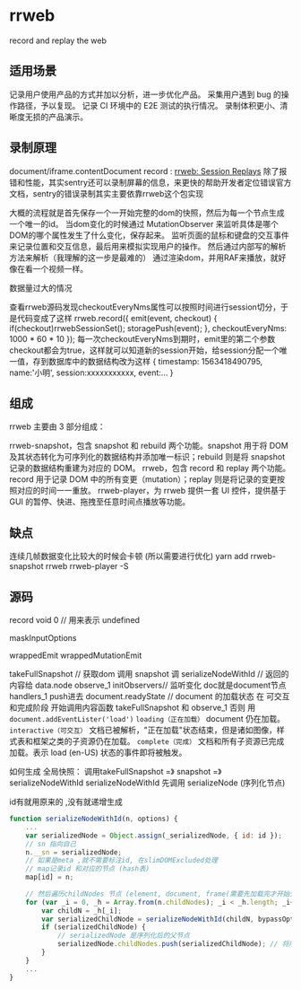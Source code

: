 # rrweb

record and replay the web 
## 适用场景

记录⽤户使⽤产品的⽅式并加以分析，进⼀步优化产品。
采集⽤户遇到 bug 的操作路径，予以复现。
记录 CI 环境中的 E2E 测试的执⾏情况。
录制体积更⼩、清晰度⽆损的产品演⽰。
## 录制原理

document/iframe.contentDocument
record : 
[rrweb: Session Replays](https://docs.sentry.io/platforms/javascript/configuration/integrations/rrweb/)
除了报错和性能，其实sentry还可以录制屏幕的信息，来更快的帮助开发者定位错误官方文档，sentry的错误录制其实主要依靠rrweb这个包实现

大概的流程就是首先保存一个一开始完整的dom的快照，然后为每一个节点生成一个唯一的id。
当dom变化的时候通过 MutationObserver 来监听具体是哪个DOM的哪个属性发生了什么变化，保存起来。
监听页面的鼠标和键盘的交互事件来记录位置和交互信息，最后用来模拟实现用户的操作。
然后通过内部写的解析方法来解析（我理解的这一步是最难的）
通过渲染dom，并用RAF来播放，就好像在看一个视频一样。

数据量过大的情况

查看rrweb源码发现checkoutEveryNms属性可以按照时间进行session切分，于是代码变成了这样
rrweb.record({
  emit(event, checkout) {
    if(checkout)rrwebSessionSet();
    storagePush(event);
  },
  checkoutEveryNms: 1000 * 60 * 10
});
每一次checkoutEveryNms到期时，emit里的第二个参数checkout都会为true，这样就可以知道新的session开始，给session分配一个唯一值，存到数据库中的数据结构改为这样
{
timestamp: 1563418490795,
name:'小明',
session:xxxxxxxxxxx,
event:...
}

## 组成

rrweb 主要由 3 部分组成：

rrweb-snapshot，包含 snapshot 和 rebuild 两个功能。snapshot 用于将 DOM 及其状态转化为可序列化的数据结构并添加唯一标识；rebuild 则是将 snapshot 记录的数据结构重建为对应的 DOM。
rrweb，包含 record 和 replay 两个功能。record 用于记录 DOM 中的所有变更（mutation）；replay 则是将记录的变更按照对应的时间一一重放。
rrweb-player，为 rrweb 提供一套 UI 控件，提供基于 GUI 的暂停、快进、拖拽至任意时间点播放等功能。
## 缺点

连续几帧数据变化比较大的时候会卡顿 (所以需要进行优化)
yarn add rrweb-snapshot rrweb rrweb-player -S

## 源码 
record
void 0 // 用来表示 undefined

maskInputOptions

wrappedEmit
wrappedMutationEmit

takeFullSnapshot // 获取dom 调用 snapshot 调 serializeNodeWithId // 返回的内容给 data.node
observe_1  initObservers// 监听变化 doc就是document节点
handlers_1 push进去
document.readyState // document 的加载状态
在 可交互和完成阶段 开始调用内容函数 takeFullSnapshot 和 observe_1
否则 用 `document.addEventLister('load')`
`loading（正在加载）`
document 仍在加载。
`interactive（可交互）`
文档已被解析，"正在加载"状态结束，但是诸如图像，样式表和框架之类的子资源仍在加载。
`complete（完成）`
文档和所有子资源已完成加载。表示 load (en-US) 状态的事件即将被触发。

如何生成 全局快照： 调用takeFullSnapshot =》 snapshot =》 serializeNodeWithId
serializeNodeWithId 先调用 serializeNode (序列化节点)

id有就用原来的 ,没有就递增生成

```js
function serializeNodeWithId(n, options) {
    ...
    var serializedNode = Object.assign(_serializedNode, { id: id });
    // sn 指向自己
    n.__sn = serializedNode;
    // 如果是meta ,就不需要标注id, 在slimDOMExcluded处理
    // map记录id 和对应的节点 (hash表)
    map[id] = n;
    
    // 然后遍历childNodes 节点 (element, document, frame(需要先加载完才开始处理))
    for (var _i = 0, _h = Array.from(n.childNodes); _i < _h.length; _i++) { // n是原及诶单
        var childN = _h[_i];
        var serializedChildNode = serializeNodeWithId(childN, bypassOptions); // 返回序列化后的子节点节点
        if (serializedChildNode) {
            // serializedNode 是序列化后的父节点
            serializedNode.childNodes.push(serializedChildNode); // 将序列化后的字节点添加到序列化的节点上
        }
    }
    ...
}
```
